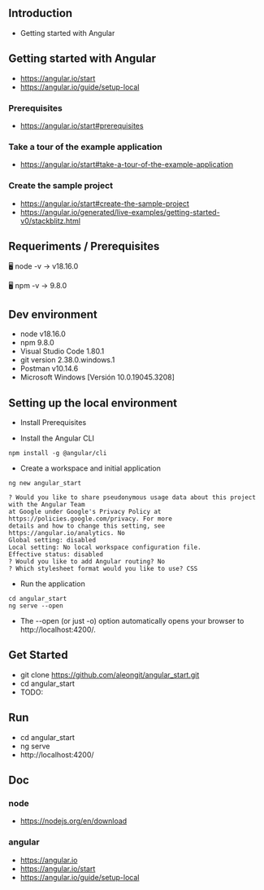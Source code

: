 ## Introduction

- Getting started with Angular


## Getting started with Angular
- https://angular.io/start
- https://angular.io/guide/setup-local

### Prerequisites
- https://angular.io/start#prerequisites

### Take a tour of the example application
- https://angular.io/start#take-a-tour-of-the-example-application

### Create the sample project
- https://angular.io/start#create-the-sample-project
- https://angular.io/generated/live-examples/getting-started-v0/stackblitz.html





## Requeriments / Prerequisites

🖥️ node -v
→ v18.16.0

🖥️ npm -v
→ 9.8.0



## Dev environment

- node v18.16.0
- npm 9.8.0
- Visual Studio Code 1.80.1
- git version 2.38.0.windows.1
- Postman v10.14.6
- Microsoft Windows [Versión 10.0.19045.3208]



## Setting up the local environment

- Install Prerequisites

- Install the Angular CLI
```
npm install -g @angular/cli
```

- Create a workspace and initial application
```
ng new angular_start
```
```
? Would you like to share pseudonymous usage data about this project with the Angular Team
at Google under Google's Privacy Policy at https://policies.google.com/privacy. For more
details and how to change this setting, see https://angular.io/analytics. No
Global setting: disabled
Local setting: No local workspace configuration file.
Effective status: disabled
? Would you like to add Angular routing? No
? Which stylesheet format would you like to use? CSS
```

- Run the application
```
cd angular_start
ng serve --open
```
- The --open (or just -o) option automatically opens your browser to http://localhost:4200/.


## Get Started

- git clone https://github.com/aleongit/angular_start.git
- cd angular_start
- TODO:



## Run

- cd angular_start
- ng serve
- http://localhost:4200/



## Doc

### node
- https://nodejs.org/en/download


### angular
- https://angular.io
- https://angular.io/start
- https://angular.io/guide/setup-local

